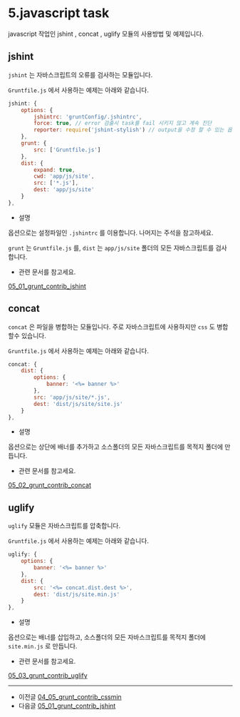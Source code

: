 # 5.javascript task

javascript 작업인 jshint , concat , uglify 모듈의 사용방법 및 예제입니다.




## jshint

`jshint` 는 자바스크립트의 오류를 검사하는 모듈입니다.

`Gruntfile.js` 에서 사용하는 예제는 아래와 같습니다.

```javascript
jshint: {
    options: {
        jshintrc: 'gruntConfig/.jshintrc',
        force: true, // error 검출시 task를 fail 시키지 않고 계속 진단
        reporter: require('jshint-stylish') // output을 수정 할 수 있는 옵션
    },
    grunt: {
        src: ['Gruntfile.js']
    },
    dist: {
        expand: true,
        cwd: 'app/js/site',
        src: ['*.js'],
        dest: 'app/js/site'
    }
},
```

* 설명

옵션으로는 설정파일인 `.jshintrc` 를 이용합니다. 나머지는 주석을 참고하세요.

`grunt` 는 `Gruntfile.js` 를, `dist` 는 `app/js/site` 폴더의 모든 자바스크립트를 검사합니다.


* 관련 문서를 참고세요.

[05_01_grunt_contrib_jshint](05_01_grunt_contrib_jshint.md)






## concat

`concat` 은 파일을 병합하는 모듈입니다. 주로 자바스크립트에 사용하지만 `css` 도 병합할수 있습니다.

`Gruntfile.js` 에서 사용하는 예제는 아래와 같습니다.

```javascript
concat: {
    dist: {
        options: {
            banner: '<%= banner %>'
        },
        src: 'app/js/site/*.js',
        dest: 'dist/js/site/site.js'
    }
},
```

* 설명

옵션으로는 상단에 배너를 추가하고 소스폴더의 모든 자바스크립트를 목적지 폴더에 만듭니다.

* 관련 문서를 참고세요.

[05_02_grunt_contrib_concat](05_02_grunt_contrib_concat.md)






## uglify

`uglify` 모듈은 자바스크립트를 압축합니다.

`Gruntfile.js` 에서 사용하는 예제는 아래와 같습니다.

```javascript
uglify: {
    options: {
        banner: '<%= banner %>'
    },
    dist: {
        src: '<%= concat.dist.dest %>',
        dest: 'dist/js/site.min.js'
    }
},
```

* 설명

옵션으로는 배너를 삽입하고, 소스폴더의 모든 자바스크립트를 목적지 폴더에 `site.min.js` 로 만듭니다.

* 관련 문서를 참고세요.

[05_03_grunt_contrib_uglify](05_03_grunt_contrib_uglify.md)



***

- 이전글 [04_05_grunt_contrib_cssmin](04_05_grunt_contrib_cssmin.md)
- 다음글 [05_01_grunt_contrib_jshint](05_01_grunt_contrib_jshint.md)

